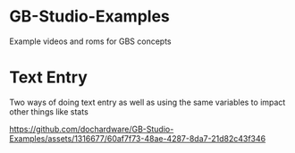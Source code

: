 # GB-Studio-Examples
Example videos and roms for GBS concepts

# Text Entry
Two ways of doing text entry as well as using the same variables to impact other things like stats


https://github.com/dochardware/GB-Studio-Examples/assets/1316677/60af7f73-48ae-4287-8da7-21d82c43f346

